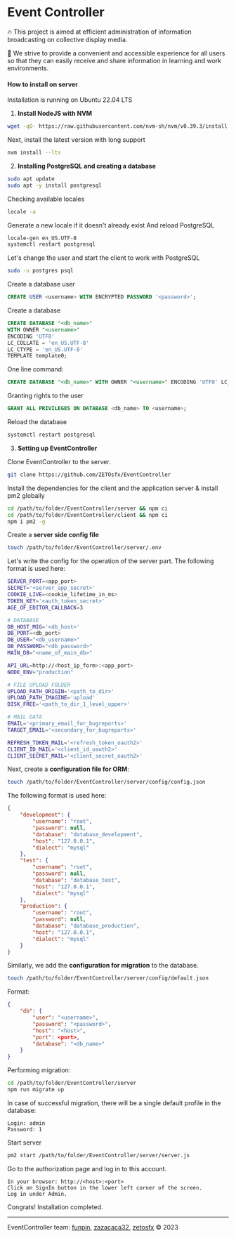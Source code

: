 # Event Controller 

🔥 This project is aimed at efficient administration of information broadcasting on collective display media.

🫡 We strive to provide a convenient and accessible experience for all users so that they can easily receive and share information in learning and work environments.
  
#### How to install on server

Installation is running on Ubuntu 22.04 LTS

1. **Install NodeJS with NVM** 

```sh
wget -qO- https://raw.githubusercontent.com/nvm-sh/nvm/v0.39.3/install.sh | bash
```

Next, install the latest version with long support

```sh
nvm install --lts
```

2. **Installing PostgreSQL and creating a database**

```sh
sudo apt update
sudo apt -y install postgresql
```

Checking available locales

```sh
locale -a
```

Generate a new locale if it doesn't already exist And reload PostgreSQL

```sh
locale-gen en_US.UTF-8
systemctl restart postgresql
```

Let's change the user and start the client to work with PostgreSQL

```sh
sudo -u postgres psql
```

Create a database user

```sql
CREATE USER <username> WITH ENCRYPTED PASSWORD '<password>';
```

Create a database

```sql
CREATE DATABASE "<db_name>"
WITH OWNER "<username>"
ENCODING 'UTF8'
LC_COLLATE = 'en_US.UTF-8'
LC_CTYPE = 'en_US.UTF-8'
TEMPLATE template0;
```

One line command:

```sql
CREATE DATABASE "<db_name>" WITH OWNER "<username>" ENCODING 'UTF8' LC_COLLATE = 'en_US.UTF-8' LC_CTYPE = 'en_US.UTF-8' TEMPLATE template0;
```

Granting rights to the user

```sql
GRANT ALL PRIVILEGES ON DATABASE <db_name> TO <username>;
```

Reload the database

```sh
systemctl restart postgresql
```

3. **Setting up EventController**

Clone EventController to the server.

```sh
git clone https://github.com/ZETOsfx/EventController
```

Install the dependencies for the client and the application server & install pm2 globally

```sh
cd /path/to/folder/EventController/server && npm ci 
cd /path/to/folder/EventController/client && npm ci 
npm i pm2 -g
```

Create a **server side config file**

```sh
touch /path/to/folder/EventController/server/.env
```

Let's write the config for the operation of the server part. 
The following format is used here:

```sh
SERVER_PORT=<app_port>
SECRET='<server_app_secret>'
COOKIE_LIVE=<cookie_lifetime_in_ms>
TOKEN_KEY='<auth_token_secret>'
AGE_OF_EDITOR_CALLBACK=3

# DATABASE
DB_HOST_MIG='<db_host>'
DB_PORT=<db_port>
DB_USER="<db_username>"
DB_PASSWORD="<db_password>"
MAIN_DB="<name_of_main_db>"

API_URL=http://<host_ip_form>:<app_port>
NODE_ENV="production"

# FILE UPLOAD FOLDER
UPLOAD_PATH_ORIGIN='<path_to_dir>'
UPLOAD_PATH_IMAGINE='upload' 
DISK_FREE='<path_to_dir_1_level_upper>'

# MAIL DATA
EMAIL='<primary_email_for_bugreports>'
TARGET_EMAIL='<secondary_for_bugreports>'

REFRESH_TOKEN_MAIL='<refresh_token_oauth2>'
CLIENT_ID_MAIL='<client_id_oauth2>'
CLIENT_SECRET_MAIL='<client_secret_oauth2>'
```

Next, create a **configuration file for ORM**:

```sh
touch /path/to/folder/EventController/server/config/config.json
```

The following format is used here:

```json
{  
	"development": {  
		"username": "root",  
		"password": null,  
		"database": "database_development",  
		"host": "127.0.0.1",  
		"dialect": "mysql"  
	},  
	"test": {  
		"username": "root",  
		"password": null,  
		"database": "database_test",  
		"host": "127.0.0.1",  
		"dialect": "mysql"  
	},  
	"production": {  
		"username": "root",  
		"password": null,  
		"database": "database_production",  
		"host": "127.0.0.1",  
		"dialect": "mysql"  
	}  
}
```

Similarly, we add the **configuration for migration** to the database. 

```sh
touch /path/to/folder/EventController/server/config/default.json
```

Format: 

```json
{
	"db": {
		"user": "<username>",
		"password": "<password>",
		"host": "<host>",
		"port": <port>,
		"database": "<db_name>"
	}
}
```

Performing migration:

```sh
cd /path/to/folder/EventController/server 
npm run migrate up
```

In case of successful migration, there will be a single default profile in the database:

```
Login: admin
Password: 1
```

Start server

```sh
pm2 start /path/to/folder/EventController/server/server.js
```

Go to the authorization page and log in to this account.

```
In your browser: http://<host>:<port>
Click on SignIn button in the lower left corner of the screen.
Log in under Admin.
```

Congrats! Installation completed.

---
EventController team: [funpin](https://github.com/funpin), [zazacaca32](https://github.com/zazacaca32), [zetosfx](https://github.com/ZETOsfx) © 2023 
